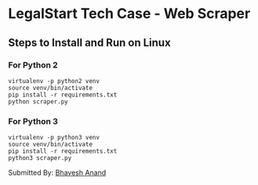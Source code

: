 # LegalStart Tech Case - Web Scraper

## Steps to Install and Run on Linux

### For Python 2

```
virtualenv -p python2 venv
source venv/bin/activate
pip install -r requirements.txt
python scraper.py

```

### For Python 3

```
virtualenv -p python3 venv
source venv/bin/activate
pip install -r requirements.txt
python3 scraper.py

```

Submitted By: [Bhavesh Anand](https://bhaveshan.github.io)
